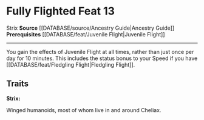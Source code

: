 ﻿---
feat: Fully Flighted
id: '2657'
level: '13'
name: Fully Flighted
prerequisite: '[[DATABASE/feat/Juvenile Flight|Juvenile Flight]]'
rarity: Common
source: '[[DATABASE/source/Ancestry Guide|Ancestry Guide]]'
trait:
- '[[DATABASE/trait/Strix|Strix]]'
type: Feat

---
# Fully Flighted <span class="item-type">Feat 13</span>

<span class="item-trait">Strix</span>
**Source** [[DATABASE/source/Ancestry Guide|Ancestry Guide]] 
**Prerequisites** [[DATABASE/feat/Juvenile Flight|Juvenile Flight]]

---
You gain the effects of Juvenile Flight at all times, rather than just once per day for 10 minutes. This includes the status bonus to your Speed if you have [[DATABASE/feat/Fledgling Flight|Fledgling Flight]].

## Traits

**Strix:**

Winged humanoids, most of whom live in and around Cheliax.